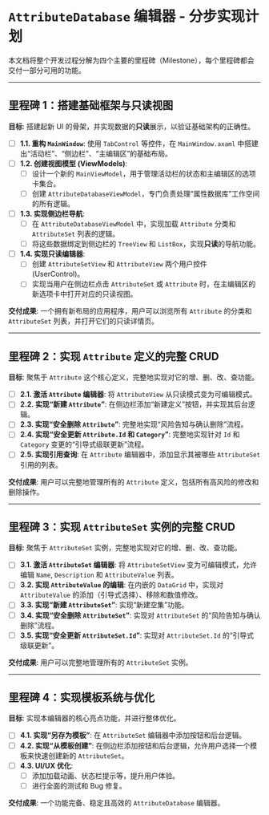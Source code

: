 # `AttributeDatabase` 编辑器 - 分步实现计划

本文档将整个开发过程分解为四个主要的里程碑（Milestone），每个里程碑都会交付一部分可用的功能。

---

## 里程碑 1：搭建基础框架与只读视图

**目标**: 搭建起新 UI 的骨架，并实现数据的**只读**展示，以验证基础架构的正确性。

-   [ ] **1.1. 重构 `MainWindow`**: 使用 `TabControl` 等控件，在 `MainWindow.axaml` 中搭建出“活动栏”、“侧边栏”、“主编辑区”的基础布局。
-   [ ] **1.2. 创建视图模型 (ViewModels)**:
    -   [ ] 设计一个新的 `MainViewModel`，用于管理活动栏的状态和主编辑区的选项卡集合。
    -   [ ] 创建 `AttributeDatabaseViewModel`，专门负责处理“属性数据库”工作空间的所有逻辑。
-   [ ] **1.3. 实现侧边栏导航**:
    -   [ ] 在 `AttributeDatabaseViewModel` 中，实现加载 `Attribute` 分类和 `AttributeSet` 列表的逻辑。
    -   [ ] 将这些数据绑定到侧边栏的 `TreeView` 和 `ListBox`，实现**只读**的导航功能。
-   [ ] **1.4. 实现只读编辑器**:
    -   [ ] 创建 `AttributeSetView` 和 `AttributeView` 两个用户控件 (UserControl)。
    -   [ ] 实现当用户在侧边栏点击 `AttributeSet` 或 `Attribute` 时，在主编辑区的新选项卡中打开对应的只读视图。

**交付成果**: 一个拥有新布局的应用程序，用户可以浏览所有 `Attribute` 的分类和 `AttributeSet` 列表，并打开它们的只读详情页。

---

## 里程碑 2：实现 `Attribute` 定义的完整 CRUD

**目标**: 聚焦于 `Attribute` 这个核心定义，完整地实现对它的增、删、改、查功能。

-   [ ] **2.1. 激活 `Attribute` 编辑器**: 将 `AttributeView` 从只读模式变为可编辑模式。
-   [ ] **2.2. 实现“新建 `Attribute`”**: 在侧边栏添加“新建定义”按钮，并实现其后台逻辑。
-   [ ] **2.3. 实现“安全删除 `Attribute`”**: 完整地实现“风险告知与确认删除”流程。
-   [ ] **2.4. 实现“安全更新 `Attribute.Id` 和 `Category`”**: 完整地实现针对 `Id` 和 `Category` 变更的“引导式级联更新”流程。
-   [ ] **2.5. 实现引用查询**: 在 `Attribute` 编辑器中，添加显示其被哪些 `AttributeSet` 引用的列表。

**交付成果**: 用户可以完整地管理所有的 `Attribute` 定义，包括所有高风险的修改和删除操作。

---

## 里程碑 3：实现 `AttributeSet` 实例的完整 CRUD

**目标**: 聚焦于 `AttributeSet` 实例，完整地实现对它的增、删、改、查功能。

-   [ ] **3.1. 激活 `AttributeSet` 编辑器**: 将 `AttributeSetView` 变为可编辑模式，允许编辑 `Name`, `Description` 和 `AttributeValue` 列表。
-   [ ] **3.2. 实现 `AttributeValue` 的编辑**: 在内嵌的 `DataGrid` 中，实现对 `AttributeValue` 的添加（引导式选择）、移除和数值修改。
-   [ ] **3.3. 实现“新建 `AttributeSet`”**: 实现“新建空集”功能。
-   [ ] **3.4. 实现“安全删除 `AttributeSet`”**: 实现对 `AttributeSet` 的“风险告知与确认删除”流程。
-   [ ] **3.5. 实现“安全更新 `AttributeSet.Id`”**: 实现对 `AttributeSet.Id` 的“引导式级联更新”。

**交付成果**: 用户可以完整地管理所有的 `AttributeSet` 实例。

---

## 里程碑 4：实现模板系统与优化

**目标**: 实现本编辑器的核心亮点功能，并进行整体优化。

-   [ ] **4.1. 实现“另存为模板”**: 在 `AttributeSet` 编辑器中添加按钮和后台逻辑。
-   [ ] **4.2. 实现“从模板创建”**: 在侧边栏添加按钮和后台逻辑，允许用户选择一个模板来快速创建新的 `AttributeSet`。
-   [ ] **4.3. UI/UX 优化**:
    -   [ ] 添加加载动画、状态栏提示等，提升用户体验。
    -   [ ] 进行全面的测试和 Bug 修复。

**交付成果**: 一个功能完备、稳定且高效的 `AttributeDatabase` 编辑器。
